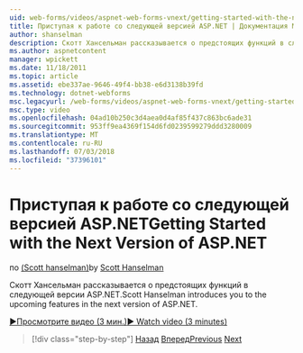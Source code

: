 ```yaml
---
uid: web-forms/videos/aspnet-web-forms-vnext/getting-started-with-the-next-version-of-aspnet
title: Приступая к работе со следующей версией ASP.NET | Документация Майкрософт
author: shanselman
description: Скотт Хансельман рассказывается о предстоящих функций в следующей версии ASP.NET.
ms.author: aspnetcontent
manager: wpickett
ms.date: 11/18/2011
ms.topic: article
ms.assetid: ebe337ae-9646-49f4-bb38-e6d3138b39fd
ms.technology: dotnet-webforms
msc.legacyurl: /web-forms/videos/aspnet-web-forms-vnext/getting-started-with-the-next-version-of-aspnet
msc.type: video
ms.openlocfilehash: 04ad10b250c3d4aea0d4af85f437c863bc6ade31
ms.sourcegitcommit: 953ff9ea4369f154d6fd0239599279ddd3280009
ms.translationtype: MT
ms.contentlocale: ru-RU
ms.lasthandoff: 07/03/2018
ms.locfileid: "37396101"
---
```

<a name="getting-started-with-the-next-version-of-aspnet"></a><span data-ttu-id="7a6de-103">Приступая к работе со следующей версией ASP.NET</span><span class="sxs-lookup"><span data-stu-id="7a6de-103">Getting Started with the Next Version of ASP.NET</span></span>
====================
<span data-ttu-id="7a6de-104">по [(Scott hanselman)](https://github.com/shanselman)</span><span class="sxs-lookup"><span data-stu-id="7a6de-104">by [Scott Hanselman](https://github.com/shanselman)</span></span>

<span data-ttu-id="7a6de-105">Скотт Хансельман рассказывается о предстоящих функций в следующей версии ASP.NET.</span><span class="sxs-lookup"><span data-stu-id="7a6de-105">Scott Hanselman introduces you to the upcoming features in the next version of ASP.NET.</span></span>

[<span data-ttu-id="7a6de-106">&#9654;Просмотрите видео (3 мин.)</span><span class="sxs-lookup"><span data-stu-id="7a6de-106">&#9654; Watch video (3 minutes)</span></span>](https://channel9.msdn.com/Blogs/ASP-NET-Site-Videos/getting-started-with-the-next-version-of-aspnet)

> [!div class="step-by-step"]
> <span data-ttu-id="7a6de-107">[Назад](aspnet-vnext-videos-bundling-and-minification.md)
> [Вперед](aspnet-and-web-tools-20122.md)</span><span class="sxs-lookup"><span data-stu-id="7a6de-107">[Previous](aspnet-vnext-videos-bundling-and-minification.md)
[Next](aspnet-and-web-tools-20122.md)</span></span>
